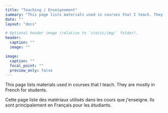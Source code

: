 ```yaml
---
title: "Teaching / Enseignement"
summary: "This page lists materials used in courses that I teach. They are mostly in French for students."
date: ""
layout: "docs"

# Optional header image (relative to `static/img/` folder).
header:
  caption: ""
  image: ""

image:
  caption: ""
  focal_point: ""
  preview_only: false
---
```


This page lists materials used in courses that I teach. They are mostly in French for students.

Cette page liste des matériaux utilisés dans les cours que j'enseigne. Ils sont principalement en Français pour
les étudiants.
